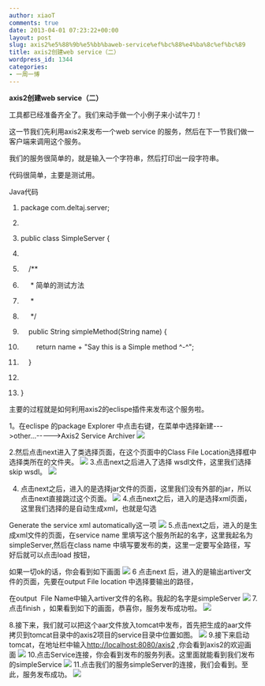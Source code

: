 ```yaml
---
author: xiaoT
comments: true
date: 2013-04-01 07:23:22+00:00
layout: post
slug: axis2%e5%88%9b%e5%bb%baweb-service%ef%bc%88%e4%ba%8c%ef%bc%89
title: axis2创建web service（二）
wordpress_id: 1344
categories:
- 一周一博
---
```


**axis2创建web service（二）**

工具都已经准备齐全了。我们来动手做一个小例子来小试牛刀！

这一节我们先利用axis2来发布一个web service 的服务，然后在下一节我们做一客户端来调用这个服务。

我们的服务很简单的，就是输入一个字符串，然后打印出一段字符串。

代码很简单，主要是测试用。








Java代码








	
  1. package com.deltaj.server;

	
  2. 
	
  3. public class SimpleServer {

	
  4. 
	
  5.     /**

	
  6.      * 简单的测试方法

	
  7.      *

	
  8.      */

	
  9.     public String simpleMethod(String name) {

	
  10.         return name + "Say this is a Simple method ^-^";

	
  11.     }

	
  12. 
	
  13. }





主要的过程就是如何利用axis2的eclispe插件来发布这个服务啦。

1。在eclispe 的package Explorer 中点击右键，在菜单中选择新建--->other...----->Axis2 Service Archiver
![](http://deltaj.iteye.com/upload/attachment/55872/b54ed5f9-2ce8-3c4f-ba3f-52344546bded.jpg)

2.然后点击next进入了类选择页面，在这个页面中的Class File Location选择框中选择类所在的文件夹。
![](http://deltaj.iteye.com/upload/attachment/55874/a56ec7ad-88e6-3cf8-8c9f-42c15ca2e74a.jpg)
3.点击next之后进入了选择 wsdl文件，这里我们选择skip wsdl。
![](http://deltaj.iteye.com/upload/attachment/55887/620647d0-c388-3ba1-9551-d84d67776b8f.jpg)

4. 点击next之后，进入的是选择jar文件的页面，这里我们没有外部的jar，所以点击next直接跳过这个页面。
![](http://deltaj.iteye.com/upload/attachment/55880/6885b10f-8f52-3e30-b81e-b873367b281a.jpg)
4.点击next之后，进入的是选择xml页面，这里我们选择的是自动生成xml，也就是勾选

Generate the service xml automatically这一项
![](http://deltaj.iteye.com/upload/attachment/55884/b5c4f691-2adc-3852-89b3-c577f48fff96.jpg)
5.点击next之后，进入的是生成xml文件的页面，在service name 里填写这个服务所起的名字，这里我起名为simpleServer,然后在class name 中填写要发布的类，这里一定要写全路径，写好后就可以点击load 按钮，

如果一切ok的话，你会看到如下画面
![](http://deltaj.iteye.com/upload/attachment/55894/7d2a98bb-4329-3958-9f3a-040b5e565f9a.jpg)
6 点击next 后，进入的是输出artiver文件的页面，先要在output File location 中选择要输出的路径，

在output  File Name中输入artiver文件的名称。我起的名字是simpleServer
![](http://deltaj.iteye.com/upload/attachment/55898/585ac20d-29bb-3ac6-83af-7aa3515f548f.jpg)
7.点击finish ，如果看到如下的画面，恭喜你，服务发布成功啦。
![](http://deltaj.iteye.com/upload/attachment/55910/cfbcdac8-3d5d-35b1-a438-9ebdd32e8c15.jpg)

8.接下来，我们就可以把这个aar文件放入tomcat中发布，首先把生成的aar文件拷贝到tomcat目录中的axis2项目的service目录中位置如图。
![](http://deltaj.iteye.com/upload/attachment/55912/8c710f5c-11ec-3b13-b878-5be6fb0a6138.jpg)
9.接下来启动tomcat，在地址栏中输入[http://localhost:8080/axis2](http://localhost:8080/axis2) ,你会看到axis2的欢迎画面
![](http://deltaj.iteye.com/upload/attachment/55916/134ae492-6626-3522-839d-0246f1aad2e5.jpg)
10.点击Service连接，你会看到发布的服务列表。这里面就能看到我们发布的simpleService
![](http://deltaj.iteye.com/upload/attachment/55920/7cdacb38-1815-32eb-9723-c3b9fd0c3443.jpg)
11.点击我们的服务simpleServer的连接，我们会看到。至此，服务发布成功。
![](http://deltaj.iteye.com/upload/attachment/55922/f1132cbb-3bb8-3831-a095-3e1e3cd5a98a.jpg)
